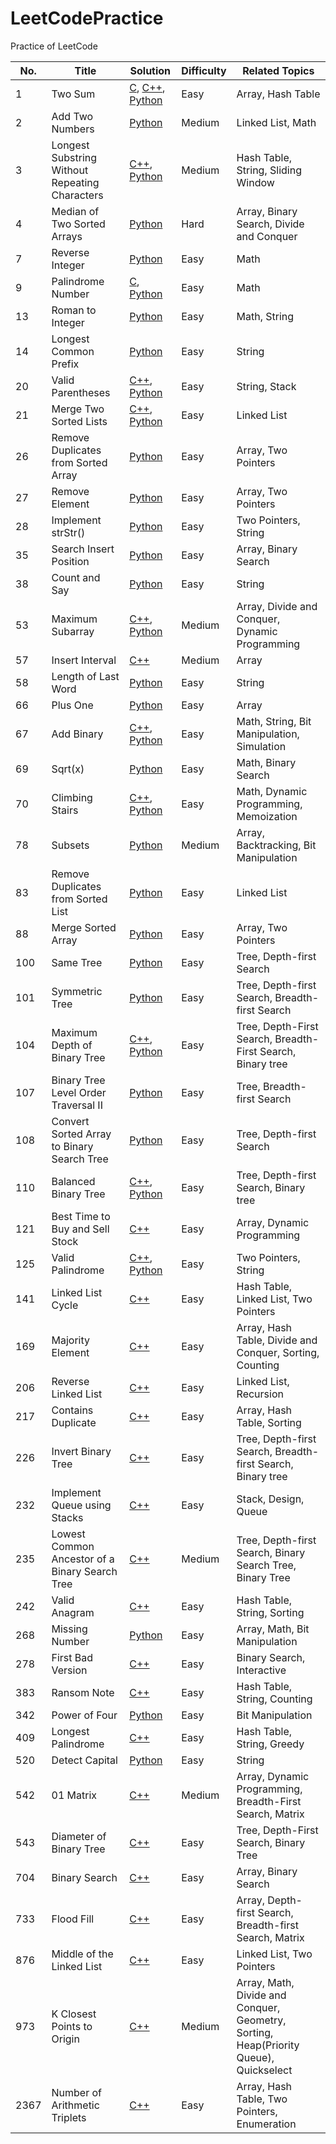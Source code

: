 # LeetCodePractice
Practice of LeetCode

|**No.**|**Title**|**Solution**|**Difficulty**|**Related Topics**|
|-------|---------|------------|--------------|------------------|
|1|Two Sum  |[C](0001.c), [C++](0001.cpp), [Python](0001.py)|Easy|Array, Hash Table|
|2|Add Two Numbers|[Python](0002.py)|Medium|Linked List, Math|
|3|Longest Substring Without Repeating Characters|[C++](0003.cpp), [Python](0003.py)|Medium|Hash Table, String, Sliding Window|
|4|Median of Two Sorted Arrays|[Python](0004.py)|Hard|Array, Binary Search, Divide and Conquer|
|7|Reverse Integer|[Python](0007.py)|Easy|Math|
|9|Palindrome Number|[C](0009.c), [Python](0009.py)|Easy|Math|
|13|Roman to Integer|[Python](0013.py)|Easy|Math, String|
|14|Longest Common Prefix|[Python](0014.py)|Easy|String|
|20|Valid Parentheses|[C++](0020.cpp), [Python](0020.py)|Easy|String, Stack|
|21|Merge Two Sorted Lists|[C++](0021.cpp), [Python](0021.py)|Easy|Linked List|
|26|Remove Duplicates from Sorted Array|[Python](0026.py)|Easy|Array, Two Pointers|
|27|Remove Element|[Python](0027.py)|Easy|Array, Two Pointers|
|28|Implement strStr()|[Python](0028.py)|Easy|Two Pointers, String|
|35|Search Insert Position|[Python](0035.py)|Easy|Array, Binary Search|
|38|Count and Say|[Python](0038.py)|Easy|String|
|53|Maximum Subarray|[C++](0053.cpp), [Python](0053.py)|Medium|Array, Divide and Conquer, Dynamic Programming|
|57|Insert Interval|[C++](0057.cpp)|Medium|Array|
|58|Length of Last Word|[Python](0058.py)|Easy|String|
|66|Plus One|[Python](0066.py)|Easy|Array|
|67|Add Binary|[C++](0069.cpp), [Python](0067.py)|Easy|Math, String, Bit Manipulation, Simulation|
|69|Sqrt(x)|[Python](0069.py)|Easy|Math, Binary Search|
|70|Climbing Stairs|[C++](0070.cpp), [Python](0070.py)|Easy|Math, Dynamic Programming, Memoization|
|78|Subsets|[Python](0078.py)|Medium|Array, Backtracking, Bit Manipulation|
|83|Remove Duplicates from Sorted List|[Python](0083.py)|Easy|Linked List|
|88|Merge Sorted Array|[Python](0088.py)|Easy|Array, Two Pointers|
|100|Same Tree|[Python](0100.py)|Easy|Tree, Depth-first Search|
|101|Symmetric Tree|[Python](0101.py)|Easy|Tree, Depth-first Search, Breadth-first Search|
|104|Maximum Depth of Binary Tree|[C++](0104.cpp), [Python](0104.py)|Easy|Tree, Depth-First Search, Breadth-First Search, Binary tree|
|107|Binary Tree Level Order Traversal II|[Python](0107.py)|Easy|Tree, Breadth-first Search|
|108|Convert Sorted Array to Binary Search Tree|[Python](0108.py)|Easy|Tree, Depth-first Search|
|110|Balanced Binary Tree|[C++](0110.cpp), [Python](0110.py)|Easy|Tree, Depth-first Search, Binary tree|
|121|Best Time to Buy and Sell Stock|[C++](0121.cpp)|Easy|Array, Dynamic Programming|
|125|Valid Palindrome|[C++](0125.cpp), [Python](0125.py)|Easy|Two Pointers, String|
|141|Linked List Cycle|[C++](0141.cpp)|Easy|Hash Table, Linked List, Two Pointers|
|169|Majority Element|[C++](0169.cpp)|Easy|Array, Hash Table, Divide and Conquer, Sorting, Counting|
|206|Reverse Linked List|[C++](0206.cpp)|Easy|Linked List, Recursion|
|217|Contains Duplicate|[C++](0217.cpp)|Easy|Array, Hash Table, Sorting|
|226|Invert Binary Tree|[C++](0226.cpp)|Easy|Tree, Depth-first Search, Breadth-first Search, Binary tree|
|232|Implement Queue using Stacks|[C++](0232.cpp)|Easy|Stack, Design, Queue|
|235|Lowest Common Ancestor of a Binary Search Tree|[C++](0235.cpp)|Medium|Tree, Depth-first Search, Binary Search Tree, Binary Tree|
|242|Valid Anagram|[C++](0242.cpp)|Easy|Hash Table, String, Sorting|
|268|Missing Number|[Python](0268.py)|Easy|Array, Math, Bit Manipulation|
|278|First Bad Version|[C++](0278.cpp)|Easy|Binary Search, Interactive|
|383|Ransom Note|[C++](0383.cpp)|Easy|Hash Table, String, Counting|
|342|Power of Four|[Python](0342.py)|Easy|Bit Manipulation|
|409|Longest Palindrome|[C++](0409.cpp)|Easy|Hash Table, String, Greedy|
|520|Detect Capital|[Python](0520.py)|Easy|String|
|542|01 Matrix|[C++](0542.cpp)|Medium|Array, Dynamic Programming, Breadth-First Search, Matrix|
|543|Diameter of Binary Tree|[C++](0543.cpp)|Easy|Tree, Depth-First Search, Binary Tree|
|704|Binary Search|[C++](0704.cpp)|Easy|Array, Binary Search|
|733|Flood Fill|[C++](0733.cpp)|Easy|Array, Depth-first Search, Breadth-first Search, Matrix|
|876|Middle of the Linked List|[C++](0876.cpp)|Easy|Linked List, Two Pointers|
|973|K Closest Points to Origin|[C++](0973.cpp)|Medium|Array, Math, Divide and Conquer, Geometry, Sorting, Heap(Priority Queue), Quickselect|
|2367|Number of Arithmetic Triplets|[C++](2367.py)|Easy|Array, Hash Table, Two Pointers, Enumeration|
